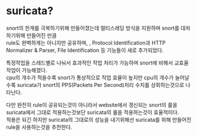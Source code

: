 # suricata?
snort의 한계를 극복하기위해 만들어졌는데 멀티스레딩 방식을 지원하며 snort를 대처하기위해 만들어진 만큼  
rule도 완벽하게는 아니지만 공유하며, , Protocol Identification과 HTTP Normalizer & Parser, File Identification 등 기능들이 새로 추가되었다.  

특정작업을 스레드별로 나눠서 효과적인 작업 처리가 가능하며 snort에 비해서 교효율 작업이 가능해졌다.  
cpu의 개수가 적을수록 snort가 통상적으로 작업 효율이 높지만 cpu의 개수가 늘어날수록 suricata가 snort의 PPS(Packets Per Second)처리 수치를 상회하는것으로 나타난다.  

다만 완전히 rule이 공유되는것이 아니라서 website에서 갱신되는 snort의 룰을 suricata에서 그대로 적용하는것보단 suricata의 룰을 적용하는것이 효율적이다.  
적용은 되긴 하지만 suricata의 그대로의 성능을 내기위해선 suricata를 위해 만들어진 rule을 사용하는것을 추천한다.  